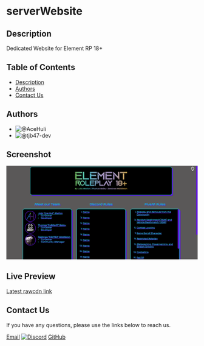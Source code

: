 # serverWebsite

## Description

Dedicated Website for Element RP 18+

## Table of Contents

- [Description](#description)
- [Authors](#authors)
- [Contact Us](#contactus)

## Authors

- ![@AceHuli](https://dcbadge.vercel.app/api/shield/696646957556432906)
- ![@tjb47-dev](https://dcbadge.vercel.app/api/shield/395056210870665226)

## Screenshot

![Screenshot of Element RP 18+ Website](https://github.com/ElementalCodeFiveM/serverWebsite/blob/main/img/element_website.png?raw=true)

## Live Preview

[Latest rawcdn link](https://rawcdn.githack.com/ElementalCodeFiveM/serverWebsite/adf4ef5b930f86b6c34d60ce9a263d96241e5061/index.html)

## Contact Us

If you have any questions, please use the links below to reach us.

[Email](mailto:state.elementrp@gmail.com)
[![Discord](https://dcbadge.vercel.app/api/server/HnXyhKgATu)](https://discord.gg/HnXyhKgATu)
[GitHub](https://github.com/ElementalCodeFiveM)